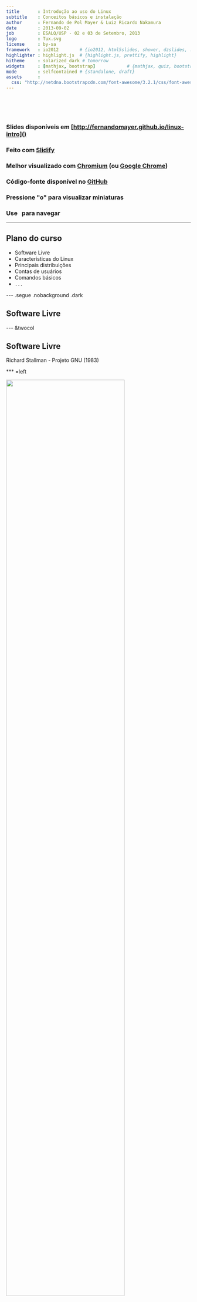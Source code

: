 ```yaml
---
title       : Introdução ao uso do Linux
subtitle    : Conceitos básicos e instalação
author      : Fernando de Pol Mayer & Luiz Ricardo Nakamura
date        : 2013-09-02
job         : ESALQ/USP - 02 e 03 de Setembro, 2013
logo        : Tux.svg
license     : by-sa
framework   : io2012        # {io2012, html5slides, shower, dzslides, ...}
highlighter : highlight.js  # {highlight.js, prettify, highlight}
hitheme     : solarized_dark # tomorrow
widgets     : [mathjax, bootstrap]            # {mathjax, quiz, bootstrap}
mode        : selfcontained # {standalone, draft}
assets      :
  css: "http://netdna.bootstrapcdn.com/font-awesome/3.2.1/css/font-awesome.css"
---
```


<!-- Algumas modificacoes necessarias enquanto o codigo do Slidify esta -->
<!-- em desenvolvimento -->
<!-- Para as marcacoes funcionarem -->
<style>
strong {
	font-weight: bold;
}
em {
	font-style: italic
}
</style>
<!-- FIM -->

<br><br><br>
### Slides disponíveis em [http://fernandomayer.github.io/linux-intro]()

### Feito com [Slidify](http://slidify.org)

### Melhor visualizado com [Chromium](http://www.chromium.org) (ou [Google Chrome](https://www.google.com/chrome))

### Código-fonte disponível no [GitHub](https://github.com/fernandomayer/linux-intro/tree/gh-pages)

### Pressione "o" para visualizar miniaturas

### Use <i class="icon-arrow-left"> &nbsp; </i><i class="icon-arrow-right"></i> para navegar

---

## Plano do curso

* Software Livre
* Características do Linux
* Principais distribuições
* Contas de usuários
* Comandos básicos
* `...`

--- .segue .nobackground .dark

## Software Livre

--- &twocol

## Software Livre

Richard Stallman - Projeto GNU (1983)

*** =left

<div class="centered">
<img src="assets/img/RMS.jpeg" width=80%/>
</div>

*** =right

<div class="centered">
<img src="assets/img/GNU.png" width=80%/>
</div>

--- &twocol

## Software Livre

Linus Torvalds - Linux (1991)

*** =left

<div class="centered">
<img src="assets/img/LT.jpeg" width=60%/>
</div>

*** =right

<div class="centered">
<img src="assets/img/Tux.svg" width=60%/>
</div>

--- &twocol

<br><br><br>
<center>
## GNU + Linux = GNU/Linux
</center>
<br><br>
*** =left

<div class="centered">
<img src="assets/img/GNU.png" width=60%/>
</div>

*** =right

<div class="centered">
<img src="assets/img/Tux.svg" width=60%/>
</div>

---

## Software Livre

### O que é software livre?

- Software que pode ser utilizado, estudado e modificado sem
    restrições
- Pode ser copiado e redistribuido (modificado ou não)
- A redistribuição tem uma única restrição: assegurar que os
    receptores tenham a mesma liberdade
- Para isso é necessário que os desenvolvedores (ou modificadores)
    disponibilizem o **código fonte**!

--- .segue bg:red

<i class="icon-unlock icon-4x pull-left icon-muted"></i>

<br><br><br>
## Atenção!
<br>
## Não confundir software **livre** com software **grátis**
<br>
## Livre como em “liberdade de expressão”, não grátis como “cerveja grátis”


---

## Software Livre

### Um software só é considerado livre quando é possível ter as 4 liberdades

0. Liberdade para usar o programa para qualquer propósito
1. Liberdade para estudar como o programa funciona, e modificá-lo para
    sua necessidade
2. Liberdade para redistribuir cópias (e ajudar o seu vizinho)
3. Liberdade para aprimorar o programa, e redistribuí-lo para que todos
    se beneficiem

---

## Software Livre

### Licenças livres

- GNU General Public License (GPL)
- BSD License
- Mozilla Public License
- MIT License
- Apache License

---

## Software Livre

### Exemplos de software livre que você já usa

- R!
- OpenOffice
- Firefox, Thunderbird
- Google Chrome (no Linux é Chromium)
- $\LaTeX$

---

## Software Livre

### Repositórios de software livre

- GitHub [http://github.com]()
- SourceForge [http://sourceforge.net]()
- Google Code [http://code.google.com]()

---

## Software Livre

### Quem usa software livre?

- Academia
- Indústria
- Governo
    - [http://www.softwarelivre.gov.br]()
    - [http://www.softwarepublico.gov.br]()
    - [https://www.serpro.gov.br]()

--- .segue bg:green
<br>
## Você!
<br>
## A internet e a WWW surgiram do mesmo movimento e princípios do software livre
<br>
## Hoje em dia a grande maioria dos sites usa o servidor Apache e banco de dados POSTGRES para funcionar

---

## Software Livre

### Vantagens do software livre

- Projetos colaborativos: pessoas com experiências e visões diferentes
    contribuem para o benefício comum
- Segurança: *Given enough eyeballs, all bugs are shallow*
- Qualidade: o que é melhor, 12 ou 1M desenvolvedores?
- Sem “caixa preta”: transparência
- Flexibilidade: você decide o que usar e quando usar
- E **também** é de graça!

---

## Software Livre

### Porque devo me importar?

- Por todas as vantagens acima
- Como cientistas
    - Devemos ser transparentes em nossas pesquisas
    - Temos que reportar aquilo que estamos fazendo
    - Temos que provar os resultados que obtemos
    - Nossa pesquisa tem que ser **reproduzível**

---

## Software Livre

### Ciência (Estatística) aberta

Um exemplo: [FOAS](http://www.foastat.org)
<br>
<div class="centered">
<img src="assets/img/foas.png" width=80%/>
</div>

--- .segue .nobackground .dark

## O Sistema Operacional GNU/Linux

--- #myslide

<script>
$('#myslide').on('slideenter', function(){
  $(this).find('article')
    .append('<iframe width="640" height="360" src="//www.youtube.com/embed/yVpbFMhOAwE?rel=0" frameborder="0" allowfullscreen></iframe>')
});
$('#myslide').on('slideleave', function(){
  $(this).find('iframe').remove();
});
</script>

---

## Sistema Operacional

- É um conjunto de programas que fazem a interface entre o usuário e o
  *hardware*
- Sua principal função é o gerenciamento de recursos e periféricos,
  interpretação de mensagens e execução de programas
- Um SO pode ser dividido em duas partes:
	- **Núcleo** ou **kernel** desempenha as funções vitais do sistema
        (baixo-nível) $\rightarrow$ **Linux**
	- **Concha** ou **Shell** é a interface entre o usuário e o
        kernel. Pode ser em um formato "cru" como a linha de comando ou
        mais amigável com janelas gráficas $\rightarrow$ **GNU**
- O conjunto de kernel Linux e dos programas GNU é o sistema operacional
  que chamamos de **GNU/Linux** (ou simplesmente Linux)


---

## Linux

<!-- ### Histórico -->
<!-- - **1969-1973** Ken Thompson e Dennis Ritchie (Bell Labs) $\rightarrow$ -->
<!--     Unix (fechado e caro) -->
<!-- - **1987** Andrew Stuart Tanenbaum $\rightarrow$ Minix (aberto) -->
<!-- - **1991** Linux Torvals $\rightarrow$ Linux -->

### Principais características

- Livre e desenvolvido voluntariamente por programadores experientes,
  hackers, e contribuidores espalhados ao redor do mundo
- Convive pacificamente com outros sistemas operacionais no mesmo
  computador (embora não seja a melhor opção...)
- Multitarefa e multiusuário
- Modular: carrega apenas o necessário e libera memória após a
  utilização
- Não há a necessidade de reiniciar o sistema após a modificar alguma
  configuração ou instalar programas (apenas na atualização de kernel)

---

## Linux

### Principais características

- Roda confortavelmente em sistemas de baixo desempenho (processadores
  antigos, pouca memória RAM)
- **Não é vulnerável à vírus!** Devido à separação de privilégios clara
    entre usuário e administrador, vírus possuem uma ação muito
    limitada, por isso são inúteis. (Esqueça o anti-vírus!)
- Suporte completo e nativo a diversos dispositivos de comunicação (USB,
  Bluetooth, ...)
	  - Raramente serão necessários drivers externos (com excessão de
        tecnologias muito novas)
- Os sistemas de arquivos usados pelo GNU/Linux (Ext3, reiserfs, ...)
  organizam os arquivos de forma inteligente evitando a
  **fragmentação**, tornando um poderoso sistema para aplicações
  exigentes e gravações intensivas. (Esqueça o desfragmentador!)

---

## Linux

### Distribuições do Linux

- Devido à sua liberdade, um grupo de pessoas, empresa ou
  organização pode decidir distribuir uma versão do Linux com diferentes
  características
	  - Facilidade de uso
	  - Foco em desempenho
	  - Agrupar programas de interesse (programação, edição gráfica,
        ...)
- Cada **distribuição** tem uma característica própria como o sistema de
  instalação, objetivo, ..., embora todas apresentem a mesma estrutura
  básica do Linux


---

### Distribuições do Linux

Veja [Distrowatch](http://distrowatch.com)

<div class="centered">
<img src="assets/img/linux_grafico.jpg" width=80%/>
</div>


--- .segue .nobackground .dark

## Ubuntu

---

## Ubuntu

### Origem

- Termo Africano para "humanidade para os outros"
- Uma distribuição Linux baseada na simplicidade, usabilidade e fácil
  instalação
- Baseado na distribuição **Debian**, e patrocinada pela empresa Canonical
- Hoje é mantida pela (ampla) comunidade, apoiada pela Canonical

---

## Ubuntu

### Características

- Novas versões lançadas a cada 6 meses (em maio e outubro)
	- Suporte (atualizações) mantido por 9 meses nas versões normais, e
      por 5 anos nas versões LTS (Long Term Support)
- Central de programas com mais de 40000 pacotes disponíveis (incluindo
  R, $\LaTeX$, $\ldots$)
- Funciona "Live": através de um pen-drive ou DVD, sem necessidade de
  instalação
- Diversos "sabores":
	- [Edubuntu](http://www.edubuntu.org)
	- [Xubuntu](http://www.xubuntu.org)
	- [Ubuntu GNOME](http://ubuntugnome.org)
	- [Ubuntu Studio](http://ubuntustudio.org)

---

## Linux

### GUIs (Graphical User Interface)

Diversas cascas (*shell*) existem para o Linux. Algumas das principais
são:
- [Gnome](http://www.gnome.org)
- [KDE](http://www.kde.org)
- [XFCE](http://www.xfce.org)
- [Unity](https://unity.ubuntu.com)

Além, é claro, do **terminal**, onde você possui uma interação mais
"direta" com o kernel (veremos adiante).

Aqui você também tem a opção de escolha!

--- .segue .nobackgroun bg:brown

<br>
## Conheça o Ubuntu 12.04 LTS e sua interface Unity
<br><br><br><br>
<center>
<i class="icon-arrow-down icon-4x icon-muted"></i>
</center>

---

### Procure, abra e mexa:

- Firefox (entre em [http://fernandomayer.github.io/linux-intro]())
- LibreOffice Writer
- LibreOffice Calc
- gedit
- TeXMaker
- Nautilus
- R (ver link para RStudio Server)

---

## Linux

### Estrutura básica de diretórios

**O mais importante:** no Linux os diretórios são separados por `/` e
  não por `\` como no Windows
- Além disso, uma `/` (barra sozinha) tem um significado especial: é a
  **raíz de todo o sistema**, ou seja, todos os diretórios começam a
  partir dela.

Alguns dos principais diretórios são:
- `/bin`: arquivos executáveis de programas
- `/boot`: arquivos de inicialização do sistema
- `/etc`: arquivos de configuração
- `/usr`: arquivos de programas (a maior parte)
- `/home`: arquivos pessoais do usuário

---

### Estrutura básica de diretórios

<div class="centered">
<img src="assets/img/fhs.jpg" width=70%/>
</div>

--- .segue bg:green

<i class="icon-home icon-4x pull-left icon-muted"></i>

<br><br><br><br><br><br><br>
## Não há lugar como o nosso `/home`

--- 

## Linux

### O diretório `/home`

- O único diretório que você terá acesso (permissão de leitura e
  gravação) como usuário comum
- Cada usuário (em um mesmo computador) possui seu diretório no `/home`,
  completamente independente um do outro
	  - `/home/fernando`
	  - `/home/nakamura`
- Cada usuário possui um nome e uma senha para login
- Arquivos de configuração pessoais ficam sempre em `/home/usuario`

---

## Linux

### Contas de usuários

- Um conceito fundamental no Linux é a distinção clara entre usuário
  comum e o usuário `root`, ou o **super-usuário**
- O usuário `root` é único, e ocupa o posto mais alto na hierarquia de
  permissões (pode fazer tudo!)
- Os usuários comuns (no plural) possuem ações limitadas (por exemplo,
  não podem instalar programas) e acesso apenas ao `/home`
- Para um (ou mais) usuários pode ser atribuído os privilégios do `root`
  $\rightarrow$ são os **sudoers** (este é o padrão adotado pelo Ubuntu)

<div class="alert alert-info">
 <p>Esse é um dos motivos da grande segurança proporcionada pela Linux!</p>
</div>

---

### A fisionomia dos super-usuários

<div class="centered">
<img src="assets/img/super-users.jpg" width=80%/>
</div>

--- .segue .nobackground .dark

## <i class="icon-terminal icon-muted"></i> O Terminal 

---

## Linux

### Terminal

- O terminal (ou *shell*) é um interpretador de comandos que permite a
  interação entre o usuário e o sistema de uma forma mais direta

<div class="centered">
<img src="assets/img/kernel.png"/>
</div>


---

## Linux

### Terminal

- O terminal padrão do Linux é o `Bash`, mas existem outros (`sh`,
  `zsh`, ...)
- Um terminal pode ser:
	- **Interativo**: comandos são digitados e imediatamente executados
	- **Não interativo**: comandos são organizados em um *script* e
        depois executados (*shell script*)
- Um terminal pode ser aberto como um programa comum na interface (GUI)
  do Linux
- Ou, sem interface gráfica através dos comandos `<Ctrl><Alt><F1>`
	- Do `<F1>` ao `<F6>` são terminais independentes
	- A interface gráfica fica no `<F7>`

---

## Linux

### Abra um terminal (na GUI):

```bash
aluno@lce:~$
```
- Tudo que está antes de `:` é o usuário logado (`aluno`) e o nome da
  máquina (`lce`)
- Depois de `:` fica o diretório atual
	- O símbolo `~` é um atalho (*alias*) para `/home/usuario`
- Veja:
	- `pwd` mostra o diretório atual
	- `ls` lista os diretórios e arquivos presentes no diretório atual
	- `whoami` (em caso de dúvida existencial...)

---

## Linux

### Terminal

- Em caso de dúvida sobre como funciona um comando ou sua utilidade,
  abra a página de ajuda com o `man`. Por exemplo,

```bash
aluno@lce:~$ man ls
```
- Navegue com as setas e aperte `q` para sair e voltar ao terminal
- Muitas opções podem ser passadas a um comando, sempre precedidas de
  `-`, e com um espaço. Por exemplo

```bash
aluno@lce:~$ ls -l
```
- A opção (*flag*) `-l` faz com que a saída do `ls` seja em formato de
  lista

---

## Linux

### Terminal

Mais opções podem ser passadas ao mesmo tempo. Por exemplo

```bash
aluno@lce:~$ ls -lah
```
Estas três opções juntas fazem com que o `ls`:
- Retorne uma lista `l`
- Mostre os arquivos ocultos `a` (ou `--all`)
- Mostre os tamanhos dos arquivos em formato para humanos `h`

--- bg:red

## Importante!

### Arquivos ocultos

- Um arquivo (ou diretório) oculto no Linux é simplesmente um arquivo que
	contém um ponto (`.`) na frente do nome.
- Por exemplo:
	- `arquivo.txt` é um arquivo normal
	- `.arquivo.txt` é um arquivo oculto
- Normalmente são utilizados para arquivos de configuração
- No Nautilus, aperte `<Ctrl><h>` para habilitar/desabilitar a
  visualização destes arquivos

---

## Linux

### Terminal

A saída do comando `ls -lah` mostra uma série de resultados
interessantes. Por exemplo:

```bash
fernando@kirk:~$ ls -lah
total 11M
drwxr-xr-x 42 fernando fernando 4,0K Ago 30 15:24 .
drwxr-xr-x  4 root     root     4,0K Jul 25 22:59 ..
drwx------  3 fernando fernando 4,0K Ago 30 12:37 .dropbox
drwx------ 31 fernando fernando 4,0K Ago 30 12:37 Dropbox
drwxr-xr-x 13 fernando fernando 4,0K Ago 27 22:29 Music
-rw-rw-r--  1 fernando fernando   47 Jul 26 04:12 .Renviron
-rw-rw-r--  1 fernando fernando  780 Ago 22 14:23 .Rprofile
drwxrwxr-x  9 fernando fernando 4,0K Ago  6 14:08 Ubuntu One
drwxr-xr-x  4 fernando fernando 4,0K Ago 28 00:58 Videos
```

---

## Linux

### Terminal

De trás pra frente temos

- O nome do arquivo ou diretório
	- Um ponto `.` significa **este diretório**
	- Dois pontos `..` representa o **diretório acima**
- A data de última modificação
- O tamanho do arquivo, em Kb, MB ou GB (porque usamos a opção `h`)
- O dono (usuário) do arquivo/diretório e o grupo ao qual pertence
	- Normalmente um usuário pertence à vários grupos que dão acesso à
      arquivos comuns (não iremos nos aprofundar em permissões de
      grupos)
- O número de arquivos contidos em um diretório (para arquivos será
  sempre 1)
- As permissões de acesso

---

## Linux

### Permissões

A primeira coluna mostra as permissões para cada arquivo/diretório, e
funciona assim:

<div class="centered">
<img src="assets/img/perms.png"/>
</div>
<br>

- O primeiro *string* mostra se é um diretório `d` ou um arquivo comum
  `-`
- Os outros 9 caracteres são divididos em três grupos, referente às
  permissões de usuário (dono), do grupo, e demais usuários

---

## Linux

### Permissões

As permissões para o usuário, grupo e demais podem ser

Caracter | Permissão
---------|----------
`r`      | Permissão de leitura (*read*)
`w`      | Permissão de escrita (*write*)
`x`      | Permissão de execução (*execute*)
`-`      | Permissão desabilitada

---

## Linux

### Permissões

Dessa forma,

```bash
drwxr-xr-x 13 fernando fernando 4,0K Ago 27 22:29 Music
-rw-rw-r--  1 fernando fernando  780 Ago 22 14:23 .Rprofile
```

- `Music` é um diretório (`d`), do usuário `fernando`, do grupo
  `fernando`
	  - O dono possui permissão de gravação, escrita e execução (`rwx`)
	  - O grupo e os demais possuem permissão de leitura e execução (`r-x`)
- `.Rprofile` é um arquivo comum (`-`) (e oculto!)
      - O dono e o grupo possuem permissão de leitura e gravação (`rw-`)
	  - Os demais possuem permissão de leitura apenas (`r--`)

---

## Linux

### Terminal

Para mudar de diretório, use o comando `cd` (*change directory*)

```bash
aluno@lce:~$ cd Documentos
aluno@lce:~/Documentos$
```

Note que `Documentos` é um diretório que está em `/home/aluno`. Como
você já está em `/home/aluno` não é necessário especificar todo o
caminho novamente, mas esse comando é equivalente a

```bash
aluno@lce:~$ cd /home/aluno/Documentos
```
Ou

```bash
aluno@lce:~$ cd ~/Documentos
```

---

### Tente a seguinte sequência de comandos:

Um `#` é um comentário

```bash
cd /
pwd
ls
cd /home
pwd
ls
cd /usr
pwd
ls
cd # O que acontece aqui?
pwd
ls
cd ~ # E aqui?
pwd
ls
```

---

### Agora veja

```bash
aluno@lce:~$ cd Documentos
aluno@lce:~/Documentos$ pwd
/home/aluno/Documentos
aluno@lce:~/Documentos$ cd ..
aluno@lce:~$ pwd
/home/aluno
aluno@lce:~$ cd -
aluno@lce:~/Documentos$ pwd
/home/aluno/Documentos
```
<br>
- `cd ..` volta um diretório acima (lembra do `..` no `ls -lah`?)
- `cd -` volta para o último diretório visitado

---

## Linux

### Terminal

Para **criar** um diretório, use o comando `mkdir` (*make directory*)

```bash
aluno@lce:~$ ls
aluno@lce:~$ mkdir curso_linux
aluno@lce:~$ ls
aluno@lce:~$ cd curso_linux
aluno@lce:~/curso_linux$ ls
```

---

## Importante!

### Nomes de comandos e diretórios

- Os nomes de comandos são *case-sensitive*, ou seja

<center>
`ls` $\neq$ `Ls` $\neq$ `LS`
</center>

- Os nomes de diretórios e arquivos são *case-sensitive*, portanto

<center>
`curso_linux` $\neq$ `Curso_linux` $\neq$ `Curso_Linux` $\neq$ `CURSO_LINUX`
</center>

- Note que você pode ter o mesmo nome de diretório capitalizado
  diferente em um mesmo lugar, mas serão independentes

- Os nomes de diretórios e arquivos *podem* conter espaços (ex.: `curso
  linux`), mas você realmente não vai querer fazer isso
  <i class="icon-smile"></i>

- Use o `<Tab>` para autocompletar comandos e nomes de arquivos/diretórios!

---

## Linux

### Terminal

Para **remover** um diretório, use o comando `rm` (*remove*)

```bash
aluno@lce:~$ rm -r curso_linux
aluno@lce:~$ ls
```

- A opção `-r` é necessária para remover recursivamente um diretório
- Se o diretório estiver vazio, podemos usar apenas `rmdir curso_linux`

<div class="alert alert-info">
 <p>Cuidado! Remover pelo terminal não tem volta!</p>
</div>

---

## Linux

### Terminal

Para **criar** um arquivo de texto, podemos usar o gedit

```bash
aluno@lce:~$ mkdir curso_linux
aluno@lce:~$ cd curso_linux/
aluno@lce:~/curso_linux$ ls
aluno@lce:~/curso_linux$ gedit arquivo.txt &
```
- Escreva alguma coisa, salve e feche o programa
- Note o `&` no final do comando: ele serve para executar e retornar
  para a linha de comando (caso contrário, o terminal ficaria "ocupado")
<div class="alert alert-info">
 <p>O comando `gedit` também pode ser usado para **abrir** arquivos de
  texto já existentes</p>
</div>

---

## Linux

### Terminal

Para **copiar** um arquivo usamos o `cp` (*copy-paste*) que tem a
seguinte sintaxe

```bash
cp <arquivo original> <arquivo cópia>
```
Por exemplo, para copiar `arquivo.txt` de `/home/aluno/curso_linux` para
`/home/aluno/Documentos`

```bash
aluno@lce:~/curso_linux$ cp arquivo.txt /home/aluno/Documentos
```
Note que qualquer um destes comandos faria a mesma coisa

```bash
cp arquivo.txt ~/Documentos
cp arquivo.txt ../Documentos
```

---

## Linux

### Terminal

Para copiar um arquivo de um diretório para o atual, por exemplo

```bash
aluno@lce:~/curso_linux$ cd ../Documentos
aluno@lce:~/Documentos$ cp ~/curso_linux/arquivo.txt .
```
- Note que o ponto `.` no final representa o diretório atual

Para copiar **todos** os arquivos de um diretório para outro

```bash
aluno@lce:~/Documentos$ cd
aluno@lce:~$ cp curso_linux/* Downloads
```
- O asterisco `*` dentro de um diretório significa "tudo" que estiver
  dentro dele

---

## Linux

### Terminal

Para **mover** um arquivo entre diretórios usamos o `mv` (*move*), que
possui a mesma sintaxe e funciona da mesma forma que o `cp`. Por exemplo

```bash
aluno@lce:~$ mv curso_linux/arquivo.txt .
```
O comando `mv` também serve para **renomear** um arquivo, se for
aplicado no mesmo diretório. Por exemplo, para renomear `arquivo.txt`
para `arquivo_curso.txt`

```bash
aluno@lce:~$ mv arquivo.txt arquivo_curso.txt
```

---

## Linux

### Terminal

Para **remover** um arquivo qualquer, usamos o `rm` novamente

```bash
aluno@lce:~$ rm arquivo_curso.txt
```

Para remover todos os arquivos de um diretório, mas sem remover o
diretório em si também usamos o `*`

```bash
aluno@lce:~$ rm curso_linux/*
```
<div class="alert alert-info">
<p>Novamente cuidado! O rm vai remover tudo sem nenhum aviso e sem
 possibilidade de restauração!</p>
</div>

---

## Linux

### Alguns comandos úteis para arquivos de texto

```bash
# mostra o tipo de arquivo, codificação de carecteres, ...
aluno@lce:~$ file arquivo.txt 
# imprime na tela todo o conteúdo do arquivo
aluno@lce:~$ cat arquivo.txt 
# imprime as 10 primeiras linhas
aluno@lce:~$ head arquivo.txt 
# imprime as 10 últimas linhas
aluno@lce:~$ tail arquivo.txt 
```

---

## Exercícios

1. Visite os seguintes diretórios, utilizando o comando `cd`, use `pwd`
para conferir o local e `ls` para listar o conteúdo
	- `/home`, `/proc`, `/boot`, `/usr/bin`
2. Em `/home/aluno` crie um diretório com seu nome e
	1. Entre nesse diretório e crie um novo diretório chamado
      `curso_linux`
	2. Crie um arquivo de texto (`teste.txt`) com algum conteúdo
	- Crie outro arquivo de texto oculto (`.oculto.txt`)
	- Copie `teste.txt` para o seu diretório `curso_linux`
	- Copie `teste.txt` para o diretório `~/Documentos`
	- Renomeie `teste.txt` para `delete.txt`
	- Mova `delete.txt` para o diretório `curso_linux`
	- Remova o diretório `curso_linux`
	- O que sobrou no diretório com seu nome?

---

## Desafio

### Baixar e instalar o Rgedit plugin

1. Baixar o código fonte em [http://rgedit.sourceforge.net]()
2. Descompactar o arquivo pelo terminal
	- Dica: `tar -jxvf <arquivo.tar.bz2>`
3. Entre no diretório descompactado
4. Abra o `ReadMe.txt` no `gedit` e leia as instruções
	- Dica: você está usando o gedit3 (verifique a versão pelo menu
      do prórpio programa)
5. Abra o gedit, habilite o plugin (conforme descrito no `ReadMe.txt`) e
   tente rodar algum comando do R

>- Você está usando uma conta de usuário comum (`aluno`). Porque então
	conseguiu instalar alguma coisa no sistema??

--- .segue .nobackground .dark

## Instalação do Ubuntu

---

## Antes de tudo:

### Faça um backup dos seus dados!

### Se você planeja instalar lado-a-lado com o Windows, terá que fazer a desfragmentação da partição

### Baixar a última versão do Ubuntu (13.04 codinome Raring Ringtail)

- Entre em [http://ubuntu.c3sl.ufpr.br/releases/raring]()
	  - Escolha a versão 32 bits para computadores antigos (com menos de
        3 GB de RAM)
	  - Escolha a versão 64 bits para computadores mais novos (com
        Windows 8 ou com mais de 3 GB de RAM)
- Gravar a imagem (`iso`) em um DVD ou criar um pen-drive

---

### Criando um pen-drive de inicialização

- Iniciar o sistema por um pen-drive é mais rápido do que pelo DVD
- Se for usar o Windows, é necessário baixar e instalar o
  [Universal USB Installer](http://www.pendrivelinux.com/universal-usb-installer-easy-as-1-2-3/)
	  - Siga as instruções do
        [site do Ubuntu](http://www.ubuntu.com/download/desktop/create-a-usb-stick-on-windows)
- Se estiver usando um computador do Lab no Linux, abra o "Criador de
  discos de inicialização" ou `usb-creator` (já instalado)

### Para iniciar a instalação

- Insira o pen-drive ou DVD, reinicie e espera até carregar o sistema
	- Caso não entre, reinicie novamente e durante a inicialização
      aperte `F12` ou `Esc` para escolher o dispositivo de inicialização

---

### Mas, antes de entrar na Matrix ...

<div class="centered">
<img src="assets/img/3d-matrix.jpg" width=70%/>
</div>

---

## Tipos de partições

O particionamento de disco é o ato de dividir um disco rígido em
múltiplas unidades, ou **partições**, fazendo com que cada unidade seja
tratada como um disco $\rightarrow$ isto é o que possibilita que vários
sistemas operacionais sejam instalados em um mesmo disco. As partições
podem ser

- **Primárias**: deve haver pelo menos uma, e no máximo quatro partições
    primárias em um disco
- **Estendidas**: só pode haver uma partição estendida, que é tratada
    como uma partição primária. Serve para abrigar outras partições do
    tipo lógicas
- **Lógicas**: são as partições que residem dentro das estendidas. Devem
    existir pelo menos uma e no máximo 12 partições lógicas dentro de
    uma estendida

---

## Tipos de partições

No Linux, as partições estão localizadas no `/dev/sda` (se houver mais
de um disco será `/dev/sdb`, ...):

- `/dev/sda1` até `/dev/sda4` são reservados para partições primárias
- `/dev/sda5` até `/dev/sda16` são reservados para as partições lógicas

> Note que uma partição estendida ocupa o lugar de uma primária

Dessa forma, se um disco possui 1 partição primária, 1 estendida, e
3 lógicas:

- `/dev/sda1` $\rightarrow$ primária
- `/dev/sda2` $\rightarrow$ estendida
	- `/dev/sda5` $\rightarrow$ lógica
	- `/dev/sda6` $\rightarrow$ lógica
	- `/dev/sda7` $\rightarrow$ lógica

---

## Tipos de partições

### A partição SWAP

- A SWAP é um tipo especial de partição no Linux
- O Linux divide a memória RAM em "pedaços" de memória, chamados de
*páginas*
- Quando a memória RAM fica lotada com estas páginas, o sistema usa este
  espaço no disco rígido (a SWAP) para armazenar este excesso de páginas
  ("paginação")
- Isso faz com que o sistema não "trave" por falta de memória <i class="icon-thumbs-up"></i>
- Normalmente é recomendado criar uma partição SWAP com o dobro de
  tamanho da memória RAM

---

## Sistemas de arquivos

### Toda partição deve ter um sistema de arquivos

- Um sistema de arquivos é uma forma de organização de dados, que
  especifica como o sistema operacional deve armazenar, ler e gravar
- No Windows os mais usados são: `fat32` e `ntfs`
- No Linux existem mais opções como
	- `Ext3`, `Ext4`
	- `reiserFS`
	- `XFS`
- O mais utilizado (e provavelmente mais estável) é o `Ext4`

---

### Agora sim ...

<div class="centered">
<img src="assets/img/3d-matrix.jpg" width=70%/>
</div>

---

## Instalação

### Etapas

1. Rode o sistema pelo DVD ou pen-drive e vá em **Experimentar Ubuntu**
2. Abra o editor de partições `gparted` e veja como está seu HD
	- Se for instalar lado-a-lado com o Windows, redimensione (diminua)
      a partição
3. Crie as partições conforme necessário
    - Lembre dos tipos de partições existentes
	- Use `Ext4` para o sistema de arquivos
	- Não esqueça da SWAP
4. Clique no ícone para instalar o Ubuntu e siga os passos
    - Na tela **Tipo de instalação** selecione a **opção avançada**
	- Selecione a partição de instalação e clique em **Change** para
      selecionar o sistema de arquivos e o ponto de montagem (geralmente
      apenas o `/`)
5. Preencha os dados necessários e bem vindo ao Ubuntu

---

## Instalação

### O que fazer após a instalação

**Importante!** 99,9% dos softwares que você precisa estão disponíveis
  em repositórios próprios do Ubuntu. Sempre instale os programas destes
  repositórios para garantir compatibilidade e segurança!

- Abra a "Central de Programas", procure e instale o `synaptic`
- O Synaptic é um gerenciador de pacotes mais eficiente e altamente
  recomendado para uso no lugar da "Central de Programas"

---

## Instalação

### O que fazer após a instalação

Entre nas configurações e "Programas e atualizações". Certifique-se
que todas as opções da aba "Aplicativos Ubuntu" estejam marcados

<div class="centered">
<img src="assets/img/programas.png" width=50%/>
</div>

---

## Instalação

### O que fazer após a instalação

Abra o Synaptic e instale os seguintes pacotes:

- `default-jdk` e `icedtea-plugin` para instalar Java (BB, ...)
- `chromium-browser` para o Chromium
- `texlive-full` para a distribuiçao $\TeX$Live completa
- `texmaker` para edição dos arquivos `.tex`

Você pode procurar mais pocotes e instalar à medida que for necessário

---

## Instalação

### O que fazer após a instalação

Dropbox

- O driver para o Dropbox é proprietário e não está nos repositórios do
  Ubuntu
- É um dos 0,01% dos programas que precisam ser baixados e instalados
  separadamente
- Entre no
  [site do Dropbox para Linux](https://www.dropbox.com/install?os=lnx) e
  escolha a versão 32-bit ou 64-bit para Ubuntu
- Você vai baixar um arquivo `.deb`
	- Clicando 2 vezes abrirá a "Central de Programas" e você terá a
      opção de instalar

---

## Instalação

### O que fazer após a instalação

**R**

Nos respositórios do Ubuntu ja existe o R (pacote `r-base`), mas sempre
em uma versão mais antiga. Para instalar e manter sempre a última versão
do R basta adicionar um repositório do CRAN.

- As instruções estão na própria
  [página do CRAN para Ubuntu](http://cran.r-project.org/bin/linux/ubuntu)
- Você pode adicionar o repositório usando a interface gráfica
	- Entre nas configurações e clique em "Programas e atualizações"
	- Na aba "Outros programas", clique em "Adicionar" e cole o
      repositório conforme mostrado na página do CRAN
- **Mas** é muito mais divertido fazer isso pelo **terminal**...

---

## R

Para adicionar o repositório do CRAN com a última versão do R para
Ubuntu, no terminal

- Abra (com o `gedit`) o arquivo `/etc/apt/sources.list`

```bash
sudo gedit /etc/apt/sources.list &
```
- Esse arquivo contém o endereço de todos os repositórios de software
- Note o comando `sudo` antes do `gedit`
	- Como o arquivo `sources.list` não está no seu `/home`, é
      necessário ser um super-usuário para alterá-lo
	- O `sudo` (*super-user do*) permite que você execute apenas um
      comando específico como super-usuário (porque você é um *sudoer*
      no sistema)

Continua...

---

### sudo
<br><br>
<div class="centered">
<img src="assets/img/sandwich.png"/>
</div>

---

## R

- Dentro do `/etc/apt/sources.list` adicione a seguinte linha, referente
  ao repositório CRAN

```
deb http://brieger.esalq.usp.br/CRAN/bin/linux/ubuntu raring/
```
- Para atualizar os pacotes

```bash
sudo apt-get update
```
- E para instalar o R

```bash
sudo apt-get install r-base r-base-dev
```
- Para abrir o R

```bash
R
```
**Sim, o R é um programa que roda no terminal**

---

## R

Para usar o R de forma apropriada você pode escolher entre muitos
editores como

- Emacs com ESS (altamente recomendado!)
- Rgedit plugin para o gedit (já vimos aqui)
- Vim-R-plugin (para o editor `vim`)
- Rstudio
	- A versão do Rstudio para Ubuntu pode ser baixada em
      [http://www.rstudio.com/ide/download/desktop]() como um arquivo
      `.deb` (confira se a versão é 32-bit ou 64-bit)
	- Para instalar, clique duas vezes para abrir a "Central de
      Programas"


---

## Onde buscar ajuda (geral)

Sites

- Google nunca falha
- [Ubuntu Forums](http://ubuntuforums.org)
- [Ubuntu Forums Português](http://ubuntuforum-br.org)

Apostilas

- [Guia FOCA](http://www.guiafoca.org)
- [Linux Básico - PET Computação UFPR](http://www.inf.ufpr.br/nicolui/Docs/Livros/LinuxBasico)
- [Outra apostila do PET UFPR (em PDF)](http://pet.inf.ufpr.br/Apostilas/ApostilaLinux.pdf)
